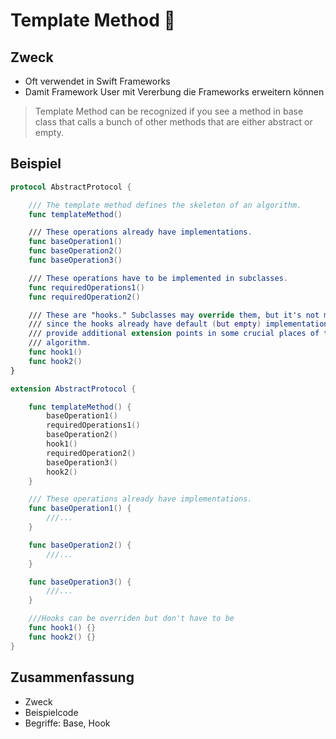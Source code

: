 
# Template Method 📑

## Zweck

- Oft verwendet in Swift Frameworks
- Damit Framework User mit Vererbung die Frameworks erweitern können

> Template Method can be recognized if you see a method in base class that calls a bunch of other methods that are either abstract or empty.

## Beispiel

```swift
protocol AbstractProtocol {

    /// The template method defines the skeleton of an algorithm.
    func templateMethod()

    /// These operations already have implementations.
    func baseOperation1()
    func baseOperation2()
    func baseOperation3()

    /// These operations have to be implemented in subclasses.
    func requiredOperations1()
    func requiredOperation2()

    /// These are "hooks." Subclasses may override them, but it's not mandatory
    /// since the hooks already have default (but empty) implementation. Hooks
    /// provide additional extension points in some crucial places of the
    /// algorithm.
    func hook1()
    func hook2()
}

extension AbstractProtocol {

    func templateMethod() {
        baseOperation1()
        requiredOperations1()
        baseOperation2()
        hook1()
        requiredOperation2()
        baseOperation3()
        hook2()
    }

    /// These operations already have implementations.
    func baseOperation1() {
        ///...
    }

    func baseOperation2() {
        ///...
    }

    func baseOperation3() {
        ///...
    }

	///Hooks can be overriden but don't have to be
    func hook1() {}
    func hook2() {}
}
```

## Zusammenfassung
- Zweck
- Beispielcode
- Begriffe: Base, Hook
